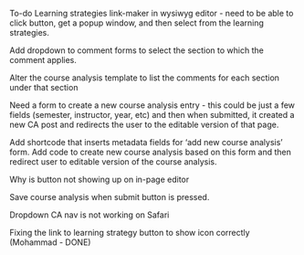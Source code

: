 To-do
Learning strategies link-maker in wysiwyg editor - need to be able to click button, get a popup window, and then select from the learning strategies.


Add dropdown to comment forms to select the section to which the comment applies.


Alter the course analysis template to list the comments for each section under that section


Need a form to create a new course analysis entry - this could be just a few fields (semester, instructor, year, etc) and then when submitted, it created a new CA post and redirects the user to the editable version of that page.


Add shortcode that inserts metadata fields for ‘add new course analysis’ form. Add code to create new course analysis based on this form and then redirect user to editable version of the course analysis.


Why is button not showing up on in-page editor


Save course analysis when submit button is pressed.


Dropdown CA nav is not working on Safari

Fixing the link to learning strategy button to show icon correctly (Mohammad - DONE)
